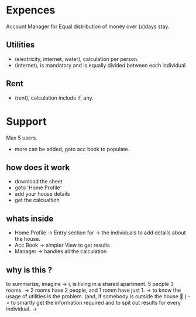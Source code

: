 # Expences
Account Manager for Equal distribution of money over (x)days stay. 

## Utilities
  - (electricity, internet, water), calculation per person. 
  - (internet), is mandatory and is equally divided between each individual 

## Rent 
 - (rent), calculation include if, any. 

# Support
Max 5 users. 
  - more can be added, goto acc book to populate. 
  
## how does it work
 - download the sheet
 - goto 'Home Profile' 
 - add your house details 
 - get the calcualtion 

## whats inside
 - Home Profile -> Entry section for -> the individuals to add details about the house.
 - Acc Book -> simpler View to get results
 - Manager -> handles all the calculation 

## why is this ?
  to summarize, imagine 
    -> i, is living in a shared apartment. 5 people 3 rooms. 
    -> 2 rooms have 2 people, and 1 romm have just 1. 
    -> to know the usage of utilities is the problem. (and, if somebody is outside the house 👀.)
    -> to smartly get the information required and to spit out results for every individual. 
    -> 
